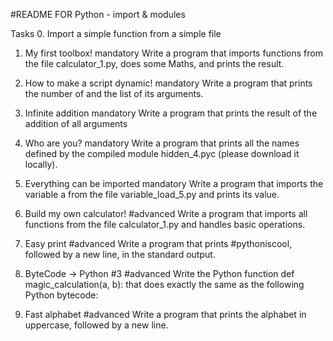 #README FOR Python - import & modules



Tasks
0. Import a simple function from a simple file


1. My first toolbox!
mandatory
Write a program that imports functions from the file calculator_1.py, does some Maths, and prints the result.


2. How to make a script dynamic!
mandatory
Write a program that prints the number of and the list of its arguments.


3. Infinite addition
mandatory
Write a program that prints the result of the addition of all arguments


4. Who are you?
mandatory
Write a program that prints all the names defined by the compiled module hidden_4.pyc (please download it locally).

5. Everything can be imported
mandatory
Write a program that imports the variable a from the file variable_load_5.py and prints its value.

6. Build my own calculator!
#advanced
Write a program that imports all functions from the file calculator_1.py and handles basic operations.

7. Easy print
#advanced
Write a program that prints #pythoniscool, followed by a new line, in the standard output.

8. ByteCode -> Python #3
#advanced
Write the Python function def magic_calculation(a, b): that does exactly the same as the following Python bytecode:

9. Fast alphabet
#advanced
Write a program that prints the alphabet in uppercase, followed by a new line.


